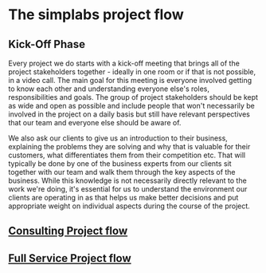 # The simplabs project flow

## Kick-Off Phase

Every project we do starts with a kick-off meeting that brings all of the project stakeholders together - ideally in one room or if that is not possible, in a video call. The main goal for this meeting is everyone involved getting to know each other and understanding everyone else's roles, responsibilities and goals. The group of project stakeholders should be kept as wide and open as possible and include people that won't necessarily be involved in the project on a daily basis but still have relevant perspectives that our team and everyone else should be aware of.

We also ask our clients to give us an introduction to their business, explaining the problems they are solving and why that is valuable for their customers, what differentiates them from their competition etc. That will typically be done by one of the business experts from our clients sit together with our team and walk them through the key aspects of the business. While this knowledge is not necessarily directly relevant to the work we're doing, it's essential for us to understand the environment our clients are operating in as that helps us make better decisions and put appropriate weight on individual aspects during the course of the project.

## [Consulting Project flow](./consulting)

## [Full Service Project flow](./full-service)
